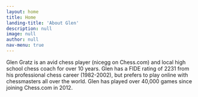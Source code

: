 ```yaml
---
layout: home
title: Home
landing-title: 'About Glen'
description: null
image: null
author: null
nav-menu: true
---
```


Glen Gratz is an avid chess player (nicegg on Chess.com) and local high school chess coach for over 10 years. Glen has a FIDE rating of 2231 from his professional chess career (1982-2002), but prefers to play online with chessmasters all over the world. Glen has played over 40,000 games since joining Chess.com in 2012.